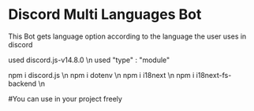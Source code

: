 # Discord Multi Languages Bot
This Bot gets language option according to the language the user uses in discord

used discord.js-v14.8.0  \n
used "type" : "module"

npm i discord.js \n
npm i dotenv \n
npm i i18next \n
npm i i18next-fs-backend \n

#You can use in your project freely
